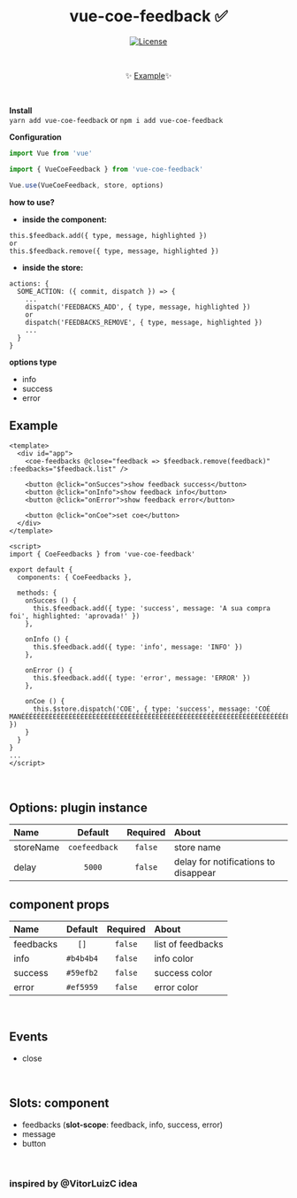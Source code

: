 <h1 align="center">vue-coe-feedback ✅</h1>

<p align="center">
  <a href="#"><img src="https://img.shields.io/npm/l/vuelidation.svg" alt="License" target="_blank"></a>
</p>

<br>

<p align="center">
  ✨ <a href="#">Example</a>✨
</p>

<br>

**Install** <br>
`yarn add vue-coe-feedback`
or
`npm i add vue-coe-feedback`


**Configuration**
```javascript
import Vue from 'vue'

import { VueCoeFeedback } from 'vue-coe-feedback'

Vue.use(VueCoeFeedback, store, options)
```

**how to use?**
- **inside the component:** <br>
```
this.$feedback.add({ type, message, highlighted })
or
this.$feedback.remove({ type, message, highlighted })
```

- **inside the store:**
```
actions: {
  SOME_ACTION: ({ commit, dispatch }) => {
    ...
    dispatch('FEEDBACKS_ADD', { type, message, highlighted })
    or
    dispatch('FEEDBACKS_REMOVE', { type, message, highlighted })
    ...
  }
}
```

**options type**
- info 
- success
- error

## Example
```vue
<template>
  <div id="app">
    <coe-feedbacks @close="feedback => $feedback.remove(feedback)" :feedbacks="$feedback.list" />

    <button @click="onSucces">show feedback success</button>
    <button @click="onInfo">show feedback info</button>
    <button @click="onError">show feedback error</button>

    <button @click="onCoe">set coe</button>
  </div>
</template>

<script>
import { CoeFeedbacks } from 'vue-coe-feedback'

export default {
  components: { CoeFeedbacks },
  
  methods: {
    onSucces () {
      this.$feedback.add({ type: 'success', message: 'A sua compra foi', highlighted: 'aprovada!' })
    },

    onInfo () {
      this.$feedback.add({ type: 'info', message: 'INFO' })
    },

    onError () {
      this.$feedback.add({ type: 'error', message: 'ERROR' })
    },

    onCoe () {
      this.$store.dispatch('COE', { type: 'success', message: 'COÉ MANÉÉÉÉÉÉÉÉÉÉÉÉÉÉÉÉÉÉÉÉÉÉÉÉÉÉÉÉÉÉÉÉÉÉÉÉÉÉÉÉÉÉÉÉÉÉÉÉÉÉÉÉÉÉÉÉÉÉÉÉÉÉÉÉÉÉÉÉÉÉÉÉÉÉÉÉÉÉÉÉÉÉÉÉÉÉÉÉÉÉÉÉÉÉÉÉÉÉÉÉÉÉÉÉÉÉÉÉÉÉ!' })
    }
  }
}
...
</script>
```

<br>

## Options: plugin instance

Name          | Default        | Required | About
:-------------|:--------------:|:--------:|:-------------------------
storeName     | `coefeedback`  | `false`  | store name
delay         | `5000`         | `false`  | delay for notifications to disappear

## component props

Name          | Default        | Required | About
:-------------|:--------------:|:--------:|:-------------------------
feedbacks     | `[]`           | `false`  | list of feedbacks
info          | `#b4b4b4`      | `false`  | info color 
success       | `#59efb2`      | `false`  | success color 
error         | `#ef5959`      | `false`  | error color 

<br>

## Events

- close

<br>

## Slots: component

- feedbacks (**slot-scope**: feedback, info, success, error)
- message
- button

<br>

<h3>inspired by @VitorLuizC idea</h3>

